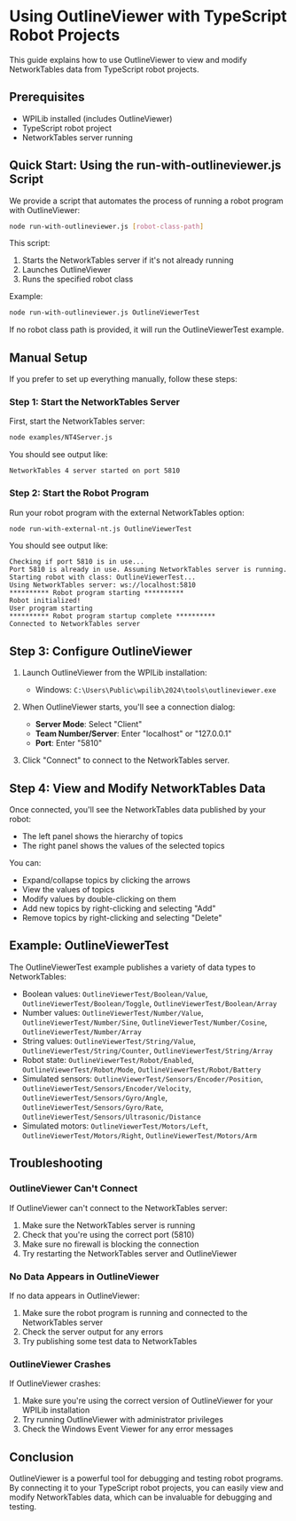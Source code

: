 # Using OutlineViewer with TypeScript Robot Projects

This guide explains how to use OutlineViewer to view and modify NetworkTables data from TypeScript robot projects.

## Prerequisites

- WPILib installed (includes OutlineViewer)
- TypeScript robot project
- NetworkTables server running

## Quick Start: Using the run-with-outlineviewer.js Script

We provide a script that automates the process of running a robot program with OutlineViewer:

```bash
node run-with-outlineviewer.js [robot-class-path]
```

This script:
1. Starts the NetworkTables server if it's not already running
2. Launches OutlineViewer
3. Runs the specified robot class

Example:
```bash
node run-with-outlineviewer.js OutlineViewerTest
```

If no robot class path is provided, it will run the OutlineViewerTest example.

## Manual Setup

If you prefer to set up everything manually, follow these steps:

### Step 1: Start the NetworkTables Server

First, start the NetworkTables server:

```bash
node examples/NT4Server.js
```

You should see output like:

```
NetworkTables 4 server started on port 5810
```

### Step 2: Start the Robot Program

Run your robot program with the external NetworkTables option:

```bash
node run-with-external-nt.js OutlineViewerTest
```

You should see output like:

```
Checking if port 5810 is in use...
Port 5810 is already in use. Assuming NetworkTables server is running.
Starting robot with class: OutlineViewerTest...
Using NetworkTables server: ws://localhost:5810
********** Robot program starting **********
Robot initialized!
User program starting
********** Robot program startup complete **********
Connected to NetworkTables server
```

## Step 3: Configure OutlineViewer

1. Launch OutlineViewer from the WPILib installation:
   - Windows: `C:\Users\Public\wpilib\2024\tools\outlineviewer.exe`

2. When OutlineViewer starts, you'll see a connection dialog:

   - **Server Mode**: Select "Client"
   - **Team Number/Server**: Enter "localhost" or "127.0.0.1"
   - **Port**: Enter "5810"

3. Click "Connect" to connect to the NetworkTables server.

## Step 4: View and Modify NetworkTables Data

Once connected, you'll see the NetworkTables data published by your robot:

- The left panel shows the hierarchy of topics
- The right panel shows the values of the selected topics

You can:
- Expand/collapse topics by clicking the arrows
- View the values of topics
- Modify values by double-clicking on them
- Add new topics by right-clicking and selecting "Add"
- Remove topics by right-clicking and selecting "Delete"

## Example: OutlineViewerTest

The OutlineViewerTest example publishes a variety of data types to NetworkTables:

- Boolean values: `OutlineViewerTest/Boolean/Value`, `OutlineViewerTest/Boolean/Toggle`, `OutlineViewerTest/Boolean/Array`
- Number values: `OutlineViewerTest/Number/Value`, `OutlineViewerTest/Number/Sine`, `OutlineViewerTest/Number/Cosine`, `OutlineViewerTest/Number/Array`
- String values: `OutlineViewerTest/String/Value`, `OutlineViewerTest/String/Counter`, `OutlineViewerTest/String/Array`
- Robot state: `OutlineViewerTest/Robot/Enabled`, `OutlineViewerTest/Robot/Mode`, `OutlineViewerTest/Robot/Battery`
- Simulated sensors: `OutlineViewerTest/Sensors/Encoder/Position`, `OutlineViewerTest/Sensors/Encoder/Velocity`, `OutlineViewerTest/Sensors/Gyro/Angle`, `OutlineViewerTest/Sensors/Gyro/Rate`, `OutlineViewerTest/Sensors/Ultrasonic/Distance`
- Simulated motors: `OutlineViewerTest/Motors/Left`, `OutlineViewerTest/Motors/Right`, `OutlineViewerTest/Motors/Arm`

## Troubleshooting

### OutlineViewer Can't Connect

If OutlineViewer can't connect to the NetworkTables server:

1. Make sure the NetworkTables server is running
2. Check that you're using the correct port (5810)
3. Make sure no firewall is blocking the connection
4. Try restarting the NetworkTables server and OutlineViewer

### No Data Appears in OutlineViewer

If no data appears in OutlineViewer:

1. Make sure the robot program is running and connected to the NetworkTables server
2. Check the server output for any errors
3. Try publishing some test data to NetworkTables

### OutlineViewer Crashes

If OutlineViewer crashes:

1. Make sure you're using the correct version of OutlineViewer for your WPILib installation
2. Try running OutlineViewer with administrator privileges
3. Check the Windows Event Viewer for any error messages

## Conclusion

OutlineViewer is a powerful tool for debugging and testing robot programs. By connecting it to your TypeScript robot projects, you can easily view and modify NetworkTables data, which can be invaluable for debugging and testing.
